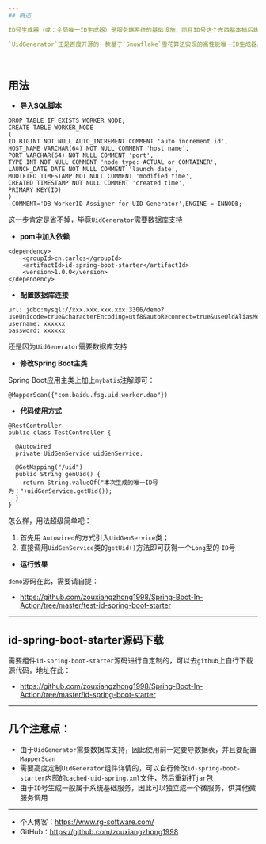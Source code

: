 ```yaml
---
## 概述

ID号生成器（或：全局唯一ID生成器）是服务端系统的基础设施，而且ID号这个东西基本搞后端开发的程序员天天都要接触。而关于ID生成的算法现在业界首屈一指的当属`Snowflake`雪花算法。

`UidGenerator`正是百度开源的一款基于`Snowflake`雪花算法实现的高性能唯一ID生成器。在本号前文中已经详细使用过`UidGenerator`，但使用过程还是比较繁杂，还需要自己去引`UidGenerator`组件的源码，感觉有点不方便。为此本文基于`UidGenerator`，再来封装一套更利于`Spring Boot`项目使用的`ID`号生成组件，命名为`id-spring-boot-starter`，一看名字就知道是开箱即用的。

---
```


## 用法

- **导入SQL脚本**

```
DROP TABLE IF EXISTS WORKER_NODE;
CREATE TABLE WORKER_NODE
(
ID BIGINT NOT NULL AUTO_INCREMENT COMMENT 'auto increment id',
HOST_NAME VARCHAR(64) NOT NULL COMMENT 'host name',
PORT VARCHAR(64) NOT NULL COMMENT 'port',
TYPE INT NOT NULL COMMENT 'node type: ACTUAL or CONTAINER',
LAUNCH_DATE DATE NOT NULL COMMENT 'launch date',
MODIFIED TIMESTAMP NOT NULL COMMENT 'modified time',
CREATED TIMESTAMP NOT NULL COMMENT 'created time',
PRIMARY KEY(ID)
)
 COMMENT='DB WorkerID Assigner for UID Generator',ENGINE = INNODB;
```

这一步肯定是省不掉，毕竟`UidGenerator`需要数据库支持

- **pom中加入依赖**

```
<dependency>
	<groupId>cn.carlos</groupId>
	<artifactId>id-spring-boot-starter</artifactId>
	<version>1.0.0</version>
</dependency>
```

- **配置数据库连接**

```
url: jdbc:mysql://xxx.xxx.xxx.xxx:3306/demo?useUnicode=true&characterEncoding=utf8&autoReconnect=true&useOldAliasMetadataBehavior=true&connectionCollation=utf8mb4_unicode_ci&rewriteBatchedStatements=true&allowMultiQueries=true
username: xxxxxx
password: xxxxxx
```

还是因为`UidGenerator`需要数据库支持

- **修改Spring Boot主类**

Spring Boot应用主类上加上`mybatis`注解即可：

```
@MapperScan({"com.baidu.fsg.uid.worker.dao"})
```

- **代码使用方式**

```
@RestController
public class TestController {

  @Autowired
  private UidGenService uidGenService;

  @GetMapping("/uid")
  public String genUid() {
    return String.valueOf("本次生成的唯一ID号为："+uidGenService.getUid());
  }
}
```

怎么样，用法超级简单吧：
1. 首先用 `Autowired`的方式引入`UidGenService`类；
2. 直接调用`UidGenService`类的`getUid()`方法即可获得一个`Long`型的 `ID`号

- **运行效果**

`demo`源码在此，需要请自提：
- https://github.com/zouxiangzhong1998/Spring-Boot-In-Action/tree/master/test-id-spring-boot-starter


---
## id-spring-boot-starter源码下载

需要组件`id-spring-boot-starter`源码进行自定制的，可以去`github`上自行下载源代码，地址在此：
- https://github.com/zouxiangzhong1998/Spring-Boot-In-Action/tree/master/id-spring-boot-starter

---
## 几个注意点：
- 由于`UidGenerator`需要数据库支持，因此使用前一定要导数据表，并且要配置`MapperScan`
- 需要高度定制`UidGenerator`组件详情的，可以自行修改`id-spring-boot-starter`内部的`cached-uid-spring.xml`文件，然后重新打`jar`包
- 由于`ID`号生成一般属于系统基础服务，因此可以独立成一个微服务，供其他微服务调用

---

- 个人博客：https://www.rg-software.com/
- GitHub：https://github.com/zouxiangzhong1998